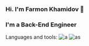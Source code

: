 ### Hi. I'm Farmon Khamidov 👋
### I'm a Back-End Engineer

Languages and tools:
![a](https://user-images.githubusercontent.com/98850760/229267956-8c548437-6436-49be-a63d-e8570c99ea5a.png)
![as](https://user-images.githubusercontent.com/98850760/229267958-63143897-5a76-4ced-a143-e96bb365d1dd.png)



